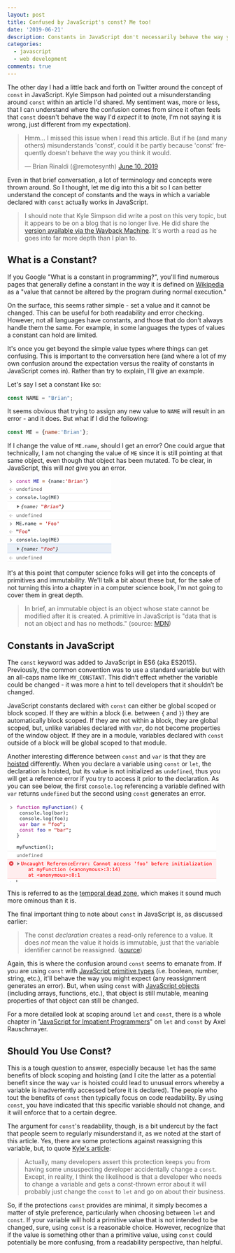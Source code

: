 ```yaml
---
layout: post
title: Confused by JavaScript's const? Me too!
date: '2019-06-21'
description: Constants in JavaScript don't necessarily behave the way you think they would.
categories:
  - javascript
  - web development
comments: true
---
```


The other day I had a little back and forth on Twitter around the concept of `const` in JavaScript. Kyle Simpson had pointed out a misunderstanding around `const` within an article I'd shared. My sentiment was, more or less, that I can understand where the confusion comes from since it often feels that `const` doesn't behave the way I'd _expect_ it to (note, I'm not saying it is wrong, just different from my expectation).

<blockquote class="twitter-tweet" data-partner="tweetdeck"><p lang="en" dir="ltr">Hmm... I missed this issue when I read this article. But if he (and many others) misunderstands &#39;const&#39;, could it be partly because &#39;const&#39; frequently doesn&#39;t behave the way you think it would.</p>&mdash; Brian Rinaldi (@remotesynth) <a href="https://twitter.com/remotesynth/status/1138084777674924034?ref_src=twsrc%5Etfw">June 10, 2019</a></blockquote>
<script async src="https://platform.twitter.com/widgets.js" charset="utf-8"></script>

Even in that brief conversation, a lot of terminology and concepts were thrown around. So I thought, let me dig into this a bit so I can better understand the concept of constants and the ways in which a variable declared with `const` actually works in JavaScript.

> I should note that Kyle Simpson did write a post on this very topic, but it appears to be on a blog that is no longer live. He did share the [version available via the Wayback Machine](https://web.archive.org/web/20151113135159/http://blog.getify.com/constantly-confusing-const). It's worth a read as he goes into far more depth than I plan to.

## What is a Constant?

If you Google "What is a constant in programming?", you'll find numerous pages that generally define a constant in the way it is defined on [Wikipedia](https://en.wikipedia.org/wiki/Constant_(computer_programming)) as a "value that cannot be altered by the program during normal execution."

On the surface, this seems rather simple - set a value and it cannot be changed. This can be useful for both readability and error checking. However, not all languages have constants, and those that do don't always handle them the same. For example, in some languages the types of values a constant can hold are limited.

It's once you get beyond the simple value types where things can get confusing. This is important to the conversation here (and where a lot of my own confusion around the expectation versus the reality of constants in JavaScript comes in). Rather than try to explain, I'll give an example.

Let's say I set a constant like so:

```JavaScript
const NAME = "Brian";
```

It seems obvious that trying to assign any new value to `NAME` will result in an error - and it does. But what if I did the following:

```JavaScript
const ME = {name:'Brian'};
```

If I change the value of `ME.name`, should I get an error? One could argue that technically, I am not changing the value of `ME` since it is still pointing at that same object, even though that object has been mutated. To be clear, in JavaScript, this will _not_ give you an error.

![changing the value of an object constant](/images/posts/const_object.png)

It's at this point that computer science folks will get into the concepts of primitives and immutability. We'll talk a bit about these but, for the sake of not turning this into a chapter in a computer science book, I'm not going to cover them in great depth.

> In brief, an immutable object is an object whose state cannot be modified after it is created. A primitive in JavaScript is "data that is not an object and has no methods." (source: [MDN](https://developer.mozilla.org/en-US/docs/Glossary/Primitive))

## Constants in JavaScript

The `const` keyword was added to JavaScript in ES6 (aka ES2015). Previously, the common convention was to use a standard variable but with an all-caps name like `MY_CONSTANT`. This didn’t effect whether the variable could be changed - it was more a hint to tell developers that it shouldn’t be changed.

JavaScript constants declared with `const` can either be global scoped or block scoped. If they are within a block (i.e. between `{` and `}`) they are automatically block scoped. If they are not within a block, they are global scoped, but, unlike variables declared with `var`, do not become properties of the window object. If they are in a module, variables declared with `const` outside of a block will be global scoped to that module.

Another interesting difference between `const` and `var` is that they are [hoisted](https://developer.mozilla.org/en-US/docs/Glossary/Hoisting) differently. When you declare a variable using `const` or `let`, the declaration is hoisted, but its value is not initialized as `undefined`, thus you will get a reference error if you try to access it prior to the declaration. As you can see below, the first `console.log` referencing a variable defined with `var` returns `undefined` but the second using `const` generates an error.

![temporal dead zone](/images/posts/reference_error.png)

This is referred to as the [temporal dead zone](https://developer.mozilla.org/en-US/docs/Web/JavaScript/Reference/Statements/let#Temporal_dead_zone), which makes it sound much more ominous than it is.

The final important thing to note about `const` in JavaScript is, as discussed earlier:

> The const *declaration* creates a read-only reference to a value. It does *not* mean the value it holds is immutable, just that the variable identifier cannot be reassigned. ([source](https://developer.mozilla.org/en-US/docs/Web/JavaScript/Reference/Statements/const))

Again, this is where the confusion around `const` seems to emanate from. If you are using `const` with [JavaScript primitive types](https://developer.mozilla.org/en-US/docs/Web/JavaScript/Data_structures#Primitive_values) (i.e. boolean, number, string, etc.), it'll behave the way you might expect (any reassignment generates an error). But, when using `const` with [JavaScript objects](https://developer.mozilla.org/en-US/docs/Web/JavaScript/Data_structures#Objects) (including arrays, functions, etc.), that object is still mutable, meaning properties of that object can still be changed.

For a more detailed look at scoping around `let` and `const`, there is a whole chapter in "[JavaScript for Impatient Programmers](https://exploringjs.com/impatient-js/ch_variables-assignment.html#const)" on `let` and `const` by Axel Rauschmayer.

## Should You Use Const?

This is a tough question to answer, especially because `let` has the same benefits of block scoping and hoisting (and I cite the latter as a potential benefit since the way `var` is hoisted could lead to unusual errors whereby a variable is inadvertently accessed before it is declared). The people who tout the benefits of `const` then typically focus on code readability. By using `const`, you have indicated that this specific variable should not change, and it will enforce that to a certain degree.

The argument for `const`'s readability, though, is a bit undercut by the fact that people seem to regularly misunderstand it, as we noted at the start of this article. Yes, there are some protections against reassigning this variable, but, to quote [Kyle's article](https://web.archive.org/web/20151113135159/http://blog.getify.com/constantly-confusing-const):

> Actually, many developers assert this protection keeps you from having some unsuspecting developer accidentally change a `const`. Except, in reality, I think the likelihood is that a developer who needs to change a variable and gets a const-thrown error about it will probably just change the `const` to `let` and go on about their business.

So, if the protections `const` provides are minimal, it simply becomes a matter of style preference, particularly when choosing between `let` and `const`. If your variable will hold a primitive value that is not intended to be changed, sure, using `const` is a reasonable choice. However, recognize that if the value is something other than a primitive value, using `const` could potentially be more confusing, from a readability perspective, than helpful.
